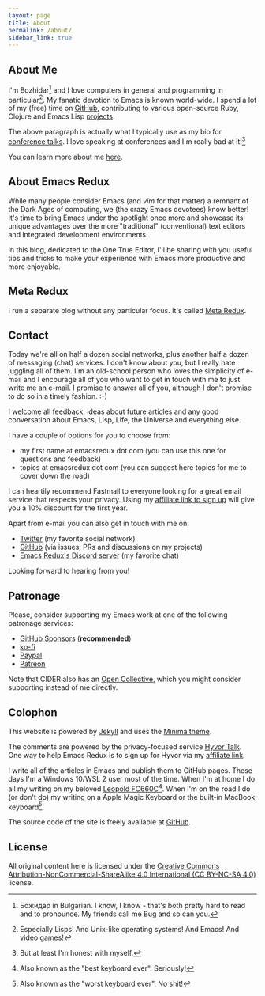 ```yaml
---
layout: page
title: About
permalink: /about/
sidebar_link: true
---
```


## About Me

I'm Bozhidar[^1] and I love computers in general and programming in
particular[^2]. My fanatic devotion to Emacs is known
world-wide. I spend a lot of my (free) time on [GitHub](https://github.com/bbatsov), contributing
to various open-source Ruby, Clojure and Emacs Lisp [projects](https://batsov.com/projects/).

The above paragraph is actually what I typically use as my bio for
[conference talks](https://batsov.com/presentations/). I love speaking at conferences
and I'm really bad at it![^3]

You can learn more about me [here](https://batsov.com/about/).

## About Emacs Redux

While many people consider Emacs (and *vim* for that matter) a remnant
of the Dark Ages of computing, we (the crazy Emacs devotees) know
better!  It's time to bring Emacs under the spotlight once more and
showcase its unique advantages over the more "traditional"
(conventional) text editors and integrated development environments.

In this blog, dedicated to the One True
Editor, I'll be sharing with you useful tips and tricks to make your
experience with Emacs more productive and more enjoyable.

## Meta Redux

I run a separate blog without any particular focus. It's called [Meta
Redux](https://metaredux.com).

## Contact

Today we're all on half a dozen social networks, plus another half a dozen of
messaging (chat) services. I don't know about you, but I really hate juggling
all of them. I'm an old-school person who loves the simplicity of e-mail and I encourage
all of you who want to get in touch with me to just write me an e-mail.
I promise to answer all of you, although I don't promise to do so in a timely fashion. :-)

I welcome all feedback, ideas about future articles and any good conversation about
Emacs, Lisp, Life, the Universe and everything else.

I have a couple of options for you to choose from:

* my first name at emacsredux dot com (you can use this one for questions and feedback)
* topics at emacsredux dot com (you can suggest here topics for me to cover down the road)

I can heartily recommend Fastmail to everyone looking for a great email service
that respects your privacy. Using my [affiliate link to sign up](https://ref.fm/u26676944) will give you a 10% discount for the first year.

Apart from e-mail you can also get in touch with me on:

* [Twitter](https://twitter.com/bbatsov) (my favorite social network)
* [GitHub](https://github.com/bbatsov) (via issues, PRs and discussions on my projects)
* [Emacs Redux's Discord server](https://discord.gg/3Cf2Qpyry5) (my favorite chat)

Looking forward to hearing from you!

## Patronage

Please, consider supporting my Emacs work at one of the following patronage services:

* [GitHub Sponsors](https://github.com/sponsors/bbatsov) (**recommended**)
* [ko-fi](https://ko-fi.com/bbatsov)
* [Paypal](https://www.paypal.me/bbatsov)
* [Patreon](https://www.patreon.com/bbatsov)

Note that CIDER also has an [Open Collective](https://opencollective.com/cider), which you might consider supporting instead of me directly.

## Colophon

This website is powered by [Jekyll](https://jekyllrb.com/) and uses
the [Minima theme](https://github.com/jekyll/minima).

The comments are powered by the privacy-focused service [Hyvor Talk](https://talk.hyvor.com).
One way to help Emacs Redux is to sign up for Hyvor via my [affiliate link](https://talk.hyvor.com?aff=14023).

I write all of the articles in Emacs and publish them to GitHub
pages. These days I'm a Windows 10/WSL 2 user most of the time.  When I'm at home
I do all my writing on my beloved [Leopold
FC660C](https://deskthority.net/wiki/Leopold_FC660C)[^4].  When I'm on
the road I do (or don't do) my writing on a Apple Magic Keyboard or
the built-in MacBook keyboard[^5].

The source code of the site is freely available at [GitHub](https://github.com/bbatsov/emacsredux).

## License

All original content here is licensed under the [Creative Commons Attribution-NonCommercial-ShareAlike 4.0 International (CC BY-NC-SA 4.0)](https://creativecommons.org/licenses/by-nc-sa/4.0/) license.

[^1]: Божидар in Bulgarian. I know, I know - that's both pretty hard to read and to pronounce. My friends call me Bug and so can you.
[^2]: Especially Lisps! And Unix-like operating systems! And Emacs! And video games!
[^3]: But at least I'm honest with myself.
[^4]: Also known as the "best keyboard ever". Seriously!
[^5]: Also known as the "worst keyboard ever". No shit!
